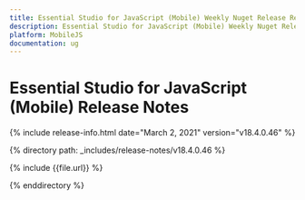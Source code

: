 ```yaml
---
title: Essential Studio for JavaScript (Mobile) Weekly Nuget Release Release Notes  
description: Essential Studio for JavaScript (Mobile) Weekly Nuget Release Release Notes  
platform: MobileJS
documentation: ug
---
```


# Essential Studio for JavaScript (Mobile)  Release Notes  

{% include release-info.html date="March 2, 2021"  version="v18.4.0.46" %} 


{% directory path: _includes/release-notes/v18.4.0.46 %}

{% include {{file.url}} %}

{% enddirectory %}